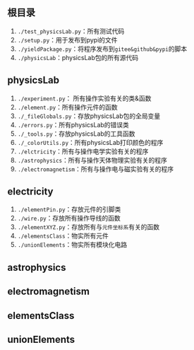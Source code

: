 ## 根目录
1.  ```./test_physicsLab.py```：所有测试代码
2.  ```./setup.py```：用于发布到pypi的文件
3.  ```./yieldPackage.py```：将程序发布到```gitee&github&pypi```的脚本
4.  `./physicsLab`：physicsLab包的所有源代码

## physicsLab
1.  ```./experiment.py```： 所有操作实验有关的类&函数  
2.  ```./element.py```：所有操作元件的函数  
3.  ```./_fileGlobals.py```：存放physicsLab包的全局变量
4.  ```./errors.py```：所有physicsLab的错误类
5.  ```./_tools.py```：存放physicsLab的工具函数
6.  ```./_colorUtils.py```：所有physicsLab打印颜色的程序
7.  ```./elctricity```：所有与操作电学实验有关的程序
8.  ```./astrophysics```：所有与操作天体物理实验有关的程序
9.  ```./electromagnetism```：所有与操作电与磁实验有关的程序

## electricity
1.  ```./elementPin.py```：存放元件的引脚类
2.  ```./wire.py```：存放所有操作导线的函数
3.  ```./elementXYZ.py```：存放所有与```元件坐标系```有关的函数
4.  ```./elementsClass```：物实所有元件
5.  ```./unionElements```：物实所有模块化电路

## astrophysics

## electromagnetism

## elementsClass

## unionElements